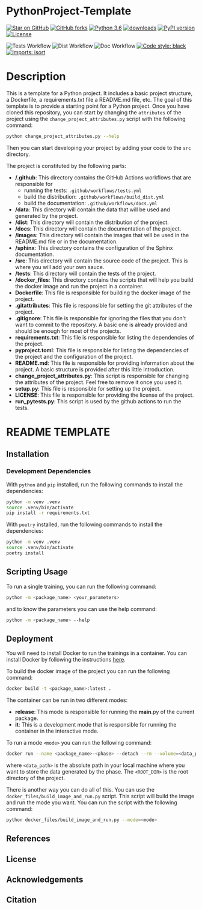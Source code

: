 # PythonProject-Template

[![Star on GitHub](https://img.shields.io/github/stars/JeremieGince/PythonProject-Template.svg?style=social)](https://github.com/JeremieGince/PythonProject-Template/stargazers)
[![GitHub forks](https://img.shields.io/github/forks/JeremieGince/PythonProject-Template?style=social)](https://github.com/JeremieGince/PythonProject-Template/network/members)
[![Python 3.6](https://img.shields.io/badge/python-3.10-blue.svg)](https://www.python.org/downloads/release/python-310/)
[![downloads](https://img.shields.io/pypi/dm/MatchCake)](https://pypi.org/project/MatchCake)
[![PyPI version](https://img.shields.io/pypi/v/MatchCake)](https://pypi.org/project/MatchCake)
[![License](https://img.shields.io/badge/License-Apache_2.0-blue.svg)](LICENSE)

![Tests Workflow](https://github.com/JeremieGince/PythonProject-Template/actions/workflows/tests.yml/badge.svg)
![Dist Workflow](https://github.com/JeremieGince/PythonProject-Template/actions/workflows/build_dist.yml/badge.svg)
![Doc Workflow](https://github.com/JeremieGince/PythonProject-Template/actions/workflows/docs.yml/badge.svg)
[![Code style: black](https://img.shields.io/badge/code%20style-black-000000.svg)](https://github.com/psf/black)
[![Imports: isort](https://img.shields.io/badge/%20imports-isort-%231674b1?style=flat&labelColor=ef8336)](https://pycqa.github.io/isort/)


# Description

This is a template for a Python project. 
It includes a basic project structure, a Dockerfile, a requirements.txt file a README.md file, etc.
The goal of this template is to provide a starting point for a Python project. Once you have cloned this repository, 
you can start by changing the `attributes` of the project using the `change_project_attributes.py` script with
the following command:
```bash
python change_project_attributes.py --help
```

Then you can start developing your project by adding your code to the `src` directory.


The project is constituted by the following parts:

- **/.github**: This directory contains the GitHub Actions workflows that are responsible for
  - running the tests: `.github/workflows/tests.yml`
  - build the distribution: `.github/workflows/build_dist.yml`
  - build the documentation: `.github/workflows/docs.yml`
- **/data**: This directory will contain the data that will be used and generated by the project.
- **/dist**: This directory will contain the distribution of the project.
- **/docs**: This directory will contain the documentation of the project.
- **/images**: This directory will contain the images that will be used in the README.md file or in the documentation.
- **/sphinx**: This directory contains the configuration of the Sphinx documentation.
- **/src**: This directory will contain the source code of the project. This is where you will add your own sauce.
- **/tests**: This directory will contain the tests of the project.
- **/docker_files**: This directory contains the scripts that will help you build the docker image and run the 
   project in a container.
- **Dockerfile**: This file is responsible for building the docker image of the project.
- **.gitattributes**: This file is responsible for setting the git attributes of the project.
- **.gitignore**: This file is responsible for ignoring the files that you don't want to commit to the repository.
   A basic one is already provided and should be enough for most of the projects.
- **requirements.txt**: This file is responsible for listing the dependencies of the project.
- **pyproject.toml**: This file is responsible for listing the dependencies of the project and the 
   configuration of the project.
- **README.md**: This file is responsible for providing information about the project.
   A basic structure is provided after this little introduction.
- **change_project_attributes.py**: This script is responsible for changing the attributes of the project.
   Feel free to remove it once you used it.
- **setup.py**: This file is responsible for setting up the project.
- **LICENSE**: This file is responsible for providing the license of the project.
- **run_pytests.py**: This script is used by the github actions to run the tests.

# README TEMPLATE

## Installation
### Development Dependencies

With `python` and `pip` installed, run the following commands to install the dependencies:
```bash
python -m venv .venv
source .venv/bin/activate
pip install -r requirements.txt
```

With `poetry` installed, run the following commands to install the dependencies:
```bash
python -m venv .venv
source .venv/bin/activate
poetry install
```

## Scripting Usage
To run a single training, you can run the following command:
```bash
python -m <package_name> <your_parameters>
```
and to know the parameters you can use the help command:
```bash
python -m <package_name> --help
```

## Deployment
You will need to install Docker to run the trainings in a container. 
You can install Docker by following the instructions [here](https://docs.docker.com/get-docker/).

To build the docker image of the project you can run the following command:
```bash
docker build -t <package_name>:latest .
```

The container can be run in two different modes: 

- **release**: This mode is responsible for running the __main__.py of the current package. 
- **it**: This is a development mode that is responsible for running the container in the interactive mode.

To run a mode `<mode>` you can run the following command:
```bash
docker run --name <package_name>-<phase> --detach --rm --volume=<data_path>:/<ROOT_DIR>/data -e "MODE=<mode>" <package_name>:latest <your_arguments>
```
where `<data_path>` is the absolute path in your local machine where you want to store the data generated by the phase.
The `<ROOT_DIR>` is the root directory of the project.

There is another way you can do all of this. You can use the `docker_files/build_image_and_run.py` script. This script
will build the image and run the mode you want. You can run the script with the following command:
```bash
python docker_files/build_image_and_run.py --mode=<mode>
```


## References


## License


## Acknowledgements


## Citation
```
```